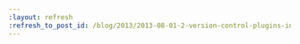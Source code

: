 ```yaml
---
:layout: refresh
:refresh_to_post_id: /blog/2013/2013-08-01-2-version-control-plugins-in-beta-testing-before-a-major-release
---
```

